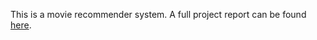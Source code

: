 This is a movie recommender system. 
A full project report can be found [here](https://pancr9.github.io/Netflix-Recommender-System/).
